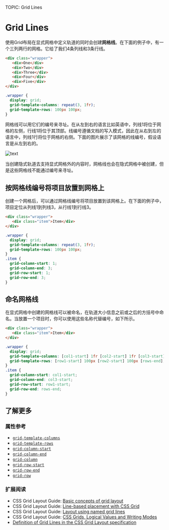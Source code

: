 TOPIC: Grid Lines

# Grid Lines

使用Grid布局在显式网格中定义轨道的同时会创建**网格线**。在下面的例子中，有一个三列两行的网格。它给了我们4条列线和3条行线。

```html
<div class="wrapper">
   <div>One</div>
   <div>Two</div>
   <div>Three</div>
   <div>Four</div>
   <div>Five</div>
</div>
```

```css
.wrapper {
  display: grid;
  grid-template-columns: repeat(3, 1fr);
  grid-template-rows: 100px 100px;
}
```

网格线可以用它们的编号来寻址。在从左到右的语言比如英语中，列线1将位于网格的左侧，行线1将位于其顶部。线编号遵循文档的写入模式，因此在从右到左的语言中，列线1行将位于网格的右侧。下面的图片展示了该网格的线编号，假设语言是从左到右的。

![text](https://mdn.mozillademos.org/files/14763/1_diagram_numbered_grid_lines.png)

当创建隐式轨道去支持显式网格外的内容时，网格线也会在隐式网格中被创建，但是这些网格线不能通过编号来寻址。

## 按网格线编号将项目放置到网格上

创建一个网格后，可以通过网格线编号将项目放置到该网格上。在下面的例子中，项目定位从列线1到列线3，从行线1到行线3。

```html
<div class="wrapper">
   <div class="item">Item</div>
</div>
```

```css
.wrapper {
  display: grid;
  grid-template-columns: repeat(3, 1fr);
  grid-template-rows: 100px 100px;
}
.item {
  grid-column-start: 1;
  grid-column-end: 3;
  grid-row-start: 1;
  grid-row-end: 3;
}
```

## 命名网格线

在显式网格中创建的网格线可以被命名，在轨道大小信息之前或之后的方括号中命名。当放置一个项目时，你可以使用这些名称代替编号，如下所示。

```html
<div class="wrapper">
   <div class="item">Item</div>
</div>
```

```css
.wrapper {
  display: grid;
  grid-template-columns: [col1-start] 1fr [col2-start] 1fr [col3-start] 1fr [cols-end];
  grid-template-rows: [row1-start] 100px [row2-start] 100px [rows-end];
}
.item {
  grid-column-start: col1-start;
  grid-column-end: col3-start;
  grid-row-start: row1-start;
  grid-row-end: rows-end;
}
```

## 了解更多

### 属性参考

- [`grid-template-columns`](https://developer.mozilla.org/zh-CN/docs/Web/CSS/grid-template-columns)
- [`grid-template-rows`](https://developer.mozilla.org/zh-CN/docs/Web/CSS/grid-template-rows)
- [`grid-column-start`](https://developer.mozilla.org/zh-CN/docs/Web/CSS/grid-column-start)
- [`grid-column-end`](https://developer.mozilla.org/zh-CN/docs/Web/CSS/grid-column-end)
- [`grid-column`](https://developer.mozilla.org/zh-CN/docs/Web/CSS/grid-column)
- [`grid-row-start`](https://developer.mozilla.org/zh-CN/docs/Web/CSS/grid-row-start)
- [`grid-row-end`](https://developer.mozilla.org/zh-CN/docs/Web/CSS/grid-row-end)
- [`grid-row`](https://developer.mozilla.org/zh-CN/docs/Web/CSS/grid-row)

### 扩展阅读

- CSS Grid Layout Guide: [Basic concepts of grid layout](https://developer.mozilla.org/en-US/docs/Web/CSS/CSS_Grid_Layout/Basic_Concepts_of_Grid_Layout)
- CSS Grid Layout Guide: [Line-based placement with CSS Grid](https://developer.mozilla.org/en-US/docs/Web/CSS/CSS_Grid_Layout/Line-based_Placement_with_CSS_Grid)
- CSS Grid Layout Guide: [Layout using named grid lines](https://developer.mozilla.org/en-US/docs/Web/CSS/CSS_Grid_Layout/Layout_using_Named_Grid_Lines)
- CSS Grid Layout Guide: [CSS Grids, Logical Values and Writing Modes](https://developer.mozilla.org/en-US/docs/Web/CSS/CSS_Grid_Layout/CSS_Grid,_Logical_Values_and_Writing_Modes)
- [Definition of Grid Lines in the CSS Grid Layout specification](https://drafts.csswg.org/css-grid/#grid-line-concept)
